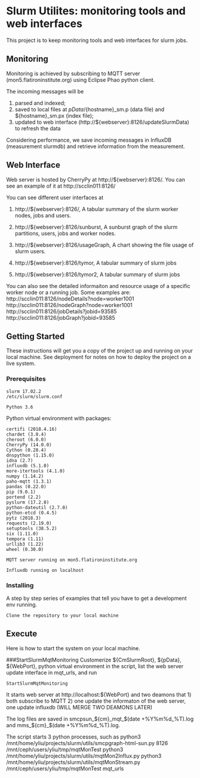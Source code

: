 # Slurm Utilites: monitoring tools and web interfaces

This project is to keep monitoring tools and web interfaces for slurm jobs.

## Monitoring
Monitoring is achieved by subscribing to MQTT server (mon5.flatironinstitute.org) using Eclipse Phao python client. 

The incoming messages will be 
1) parsed and indexed; 
2) saved to local files at ${pData}/${hostname}_sm.p (data file) and ${hostname}_sm.px (index file); 
3) updated to web interface (http://${webserver}:8126/updateSlurmData) to refresh the data

Considering performance, we save incoming messages in InfluxDB (measurement slurmdb) and retrieve information from the measurement.

## Web Interface
Web server is hosted by CherryPy at http://${webserver}:8126/. You can see an example of it at http://scclin011:8126/

You can see different user interfaces at
1) http://${webserver}:8126/,
A tabular summary of the slurm worker nodes, jobs and users.

2) http://${webserver}:8126/sunburst,
A sunburst graph of the slurm partitions, users, jobs and worker nodes.

3) http://${webserver}:8126/usageGraph,
A chart showing the file usage of slurm users.

4) http://${webserver}:8126/tymor,
A tabular summary of slurm jobs

4) http://${webserver}:8126/tymor2,
A tabular summary of slurm jobs

You can also see the detailed informaiton and resource usage of a specific worker node or a running job. Some examples are:
http://scclin011:8126/nodeDetails?node=worker1001
http://scclin011:8126/nodeGraph?node=worker1001
http://scclin011:8126/jobDetails?jobid=93585
http://scclin011:8126/jobGraph?jobid=93585

## Getting Started

These instructions will get you a copy of the project up and running on your local machine.  See deployment for notes on how to deploy the project on a live system.

### Prerequisites

```
slurm 17.02.2
/etc/slurm/slurm.conf
```

```
Python 3.6
```

Python virtual environment with packages:
```
certifi (2018.4.16)
chardet (3.0.4)
cheroot (6.0.0)
CherryPy (14.0.0)
Cython (0.28.4)
dnspython (1.15.0)
idna (2.7)
influxdb (5.1.0)
more-itertools (4.1.0)
numpy (1.14.2)
paho-mqtt (1.3.1)
pandas (0.22.0)
pip (9.0.1)
portend (2.2)
pyslurm (17.2.0)
python-dateutil (2.7.0)
python-etcd (0.4.5)
pytz (2018.3)
requests (2.19.0)
setuptools (38.5.2)
six (1.11.0)
tempora (1.11)
urllib3 (1.22)
wheel (0.30.0)
```

```
MQTT server running on mon5.flatironinstitute.org
```

```
Influxdb running on localhost
```

### Installing

A step by step series of examples that tell you have to get a development env running.

```
Clone the repository to your local machine
```

## Execute

Here is how to start the system on your local machine.

###StartSlurmMqtMonitoring 
Customerize ${CmSlurmRoot}, ${pData}, ${WebPort}, python virtual environment in the script, list the web server update interface in mqt_urls, and run
```
StartSlurmMqtMonitoring
```
It starts web server at http://localhost:${WebPort} and two deamons that 1) both subscribe to MQTT 2) one update the informaton of the web server, one update influxdb (WILL MERGE TWO DEAMONS LATER)

The log files are saved in smcpsun_${cm}_mqt_$(date +%Y%m%d_%T).log and mms_${cm}_$(date +%Y%m%d_%T).log.

The script starts 3 python processes, such as 
python3 /mnt/home/yliu/projects/slurm/utils/smcpgraph-html-sun.py 8126 /mnt/ceph/users/yliu/tmp/mqtMonTest
python3 /mnt/home/yliu/projects/slurm/utils/mqtMon2Influx.py
python3 /mnt/home/yliu/projects/slurm/utils/mqtMonStream.py /mnt/ceph/users/yliu/tmp/mqtMonTest mqt_urls




